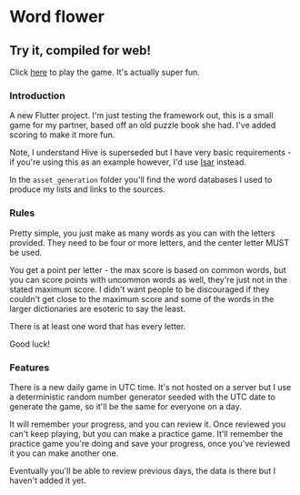 # Word flower

## Try it, compiled for web!

Click [here](https://dylandhall.github.io/flutter-word-game/) to play the game. It's actually super fun.

### Introduction

A new Flutter project. I'm just testing the framework out, this is a small game for my partner, based off an old puzzle book she had. I've added scoring to make it more fun.

Note, I understand Hive is superseded but I have very basic requirements - if you're using this as an example however, I'd use [Isar](https://pub.dev/packages/isar) instead.

In the `asset_generation` folder you'll find the word databases I used to produce my lists and links to the sources.

### Rules

Pretty simple, you just make as many words as you can with the letters provided. They need to be four or more letters, and the center letter MUST be used.

You get a point per letter - the max score is based on common words, but you can score points with uncommon words as well, they're just not in the stated maximum score. I didn't want people to be discouraged if they couldn't get close to the maximum score and some of the words in the larger dictionaries are esoteric to say the least.

There is at least one word that has every letter.

Good luck!

### Features

There is a new daily game in UTC time. It's not hosted on a server but I use a deterministic random number generator seeded with the UTC date to generate the game, so it'll be the same for everyone on a day.

It will remember your progress, and you can review it. Once reviewed you can't keep playing, but you can make a practice game. It'll remember the practice game you're doing and save your progress, once you've reviewed it you can make another one.

Eventually you'll be able to review previous days, the data is there but I haven't added it yet.
 
